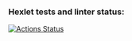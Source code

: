 ### Hexlet tests and linter status:
[![Actions Status](https://github.com/jose-lop/fullstack-javascript-project-103/actions/workflows/hexlet-check.yml/badge.svg)](https://github.com/jose-lop/fullstack-javascript-project-103/actions)